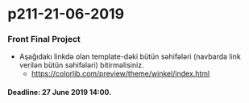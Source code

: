 # p211-21-06-2019

### Front Final Project
- Aşağıdakı linkdə olan template-dəki bütün səhifələri (navbarda link verilən bütün səhifələri) bitirməlisiniz.
  - https://colorlib.com/preview/theme/winkel/index.html

#### Deadline: 27 June 2019 14:00.
